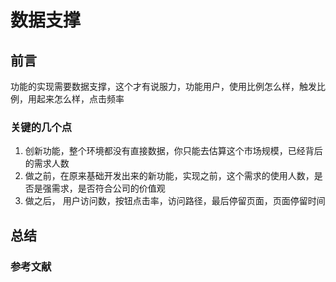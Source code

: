 # 数据支撑

## 前言

功能的实现需要数据支撑，这个才有说服力，功能用户，使用比例怎么样，触发比例，用起来怎么样，点击频率

### 关键的几个点

1. 创新功能，整个环境都没有直接数据，你只能去估算这个市场规模，已经背后的需求人数
2. 做之前，在原来基础开发出来的新功能，实现之前，这个需求的使用人数，是否是强需求，是否符合公司的价值观
3. 做之后， 用户访问数，按钮点击率，访问路径，最后停留页面，页面停留时间

## 总结

### 参考文献
